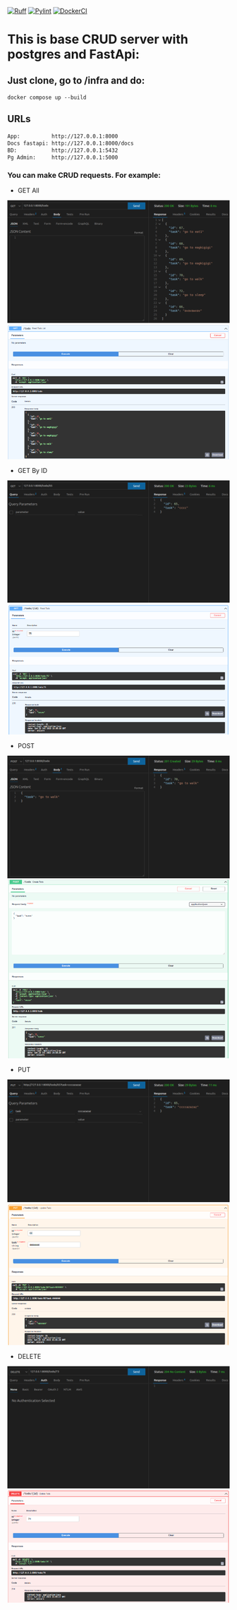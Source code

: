 [![Ruff](https://github.com/morheus9/fastapi_postgres_crud/actions/workflows/ruff.yml/badge.svg)](https://github.com/morheus9/fastapi_postgres_crud/actions/workflows/ruff.yml)
[![Pylint](https://github.com/morheus9/fastapi_postgres_crud/actions/workflows/pylint.yml/badge.svg?branch=master)](https://github.com/morheus9/fastapi_postgres_crud/actions/workflows/pylint.yml)
[![DockerCI](https://github.com/morheus9/fastapi_postgres_crud/actions/workflows/push_dockerfile.yml/badge.svg)](https://github.com/morheus9/fastapi_postgres_crud/actions/workflows/push_dockerfile.yml)
# This is base CRUD server with postgres and FastApi:
## Just clone, go to /infra and do:
```
docker compose up --build
```
## URLs
```
App:          http://127.0.0.1:8000
Docs fastapi: http://127.0.0.1:8000/docs
BD:           http://127.0.0.1:5432
Pg Admin:     http://127.0.0.1:5000
```
### You can make CRUD requests. For example:

- GET All
  
![Screenshot](images/get_all.png)
![Screenshot](images/_get_all.png)

- GET By ID
  
![Screenshot](images/get_id.png)
![Screenshot](images/_get_id.png)

- POST
  
![Screenshot](images/post.png)
![Screenshot](images/_post.png)

- PUT
  
![Screenshot](images/put.png)
![Screenshot](images/_put.png)

- DELETE
  
![Screenshot](images/delete.png)
![Screenshot](images/_delete.png)
